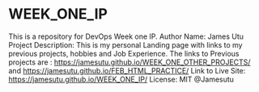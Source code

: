 # WEEK_ONE_IP
This is a repository for DevOps Week one IP. 
Author Name: James Utu
Project Description: This is my personal Landing page with links to my previous projects, hobbies and Job Experience.
The links to Previous projects are : https://jamesutu.github.io/WEEK_ONE_OTHER_PROJECTS/ and https://jamesutu.github.io/FEB_HTML_PRACTICE/
Link to Live Site: https://jamesutu.github.io/WEEK_ONE_IP/
License: MIT @Jamesutu
